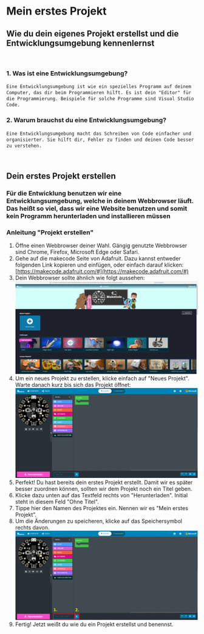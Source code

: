 # Mein erstes Projekt

## Wie du dein eigenes Projekt erstellst und die Entwicklungsumgebung kennenlernst

</br>

### 1. Was ist eine Entwicklungsumgebung?

    Eine Entwicklungsumgebung ist wie ein spezielles Programm auf deinem Computer, das dir beim Programmieren hilft. Es ist dein "Editor" für die Programmierung. Beispiele für solche Programme sind Visual Studio Code.

### 2. Warum brauchst du eine Entwicklungsumgebung?

    Eine Entwicklungsumgebung macht das Schreiben von Code einfacher und organisierter. Sie hilft dir, Fehler zu finden und deinen Code besser zu verstehen.

</br>

## Dein erstes Projekt erstellen

### Für die Entwicklung benutzen wir eine Entwicklungsumgebung, welche in deinem Webbrowser läuft. Das heißt so viel, dass wir eine Website benutzen und somit kein Programm herunterladen und installieren müssen

### Anleitung "Projekt erstellen"

1. Öffne einen Webbrowser deiner Wahl. Gängig genutzte Webbrowser sind Chrome, Firefox, Microsoft Edge oder Safari.
2. Gehe auf die makecode Seite von Adafruit. Dazu kannst entweder folgenden Link kopieren und einfügen, oder einfach darauf klicken: [https://makecode.adafruit.com/#](https://makecode.adafruit.com/#)
3. Dein Webbrowser sollte ähnlich wie folgt aussehen:
![Projekt_Übersicht](/code/tutorials/images/makecode_project_overview.png)
4. Um ein neues Projekt zu erstellen, klicke einfach auf "Neues Projekt". Warte danach kurz bis sich das Projekt öffnet:
![Leeres_Projekt](/code/tutorials/images/makecode_project_empty.png)
5. Perfekt! Du hast bereits dein erstes Projekt erstellt. Damit wir es später besser zuordnen können, sollten wir dem Projekt noch ein Titel geben.
6. Klicke dazu unten auf das Textfeld rechts von "Herunterladen". Initial steht in diesem Feld "Ohne Titel".
7. Tippe hier den Namen des Projektes ein. Nennen wir es "Mein erstes Projekt".
8. Um die Änderungen zu speicheren, klicke auf das Speichersymbol rechts davon.
![Projektnamen_ändern](/code/tutorials/images/makecode_project_new_name.png)
9. Fertig! Jetzt weißt du wie du ein Projekt erstellst und benennst.
